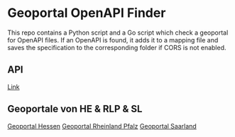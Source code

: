 # Geoportal OpenAPI Finder

This repo contains a Python script and a Go script which check a geoportal for OpenAPI files. If an OpenAPI is found, it adds it to a mapping file and saves the specification to the corresponding folder if CORS is not enabled.

## API
[Link](https://t-huyeng.github.io/geoportal-openapis)
## Geoportale von HE & RLP & SL

[Geoportal Hessen](https://www.geoportal.hessen.de)
[Geoportal Rheinland Pfalz](https://www.geoportal.rlp.de)
[Geoportal Saarland](https://geoportal.saarland.de)


